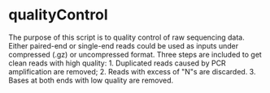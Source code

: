 # qualityControl
The purpose of this script is to quality control of raw sequencing data. Either paired-end or single-end reads could be used as inputs under compressed (.gz) or uncompressed format. Three steps are included to get clean reads with high quality: 1. Duplicated reads caused by PCR amplification are removed; 2. Reads with excess of "N"s are discarded. 3. Bases at both ends with low quality are removed.
